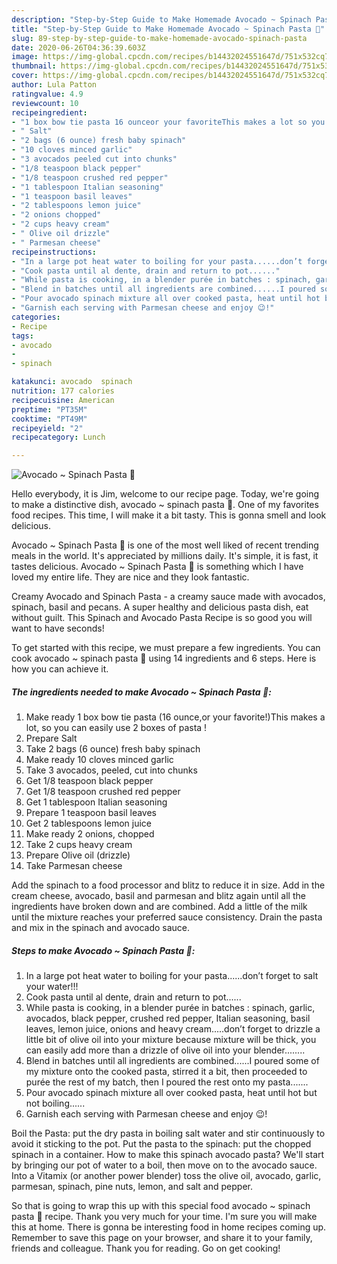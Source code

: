 ```yaml
---
description: "Step-by-Step Guide to Make Homemade Avocado ~ Spinach Pasta 🍝"
title: "Step-by-Step Guide to Make Homemade Avocado ~ Spinach Pasta 🍝"
slug: 89-step-by-step-guide-to-make-homemade-avocado-spinach-pasta
date: 2020-06-26T04:36:39.603Z
image: https://img-global.cpcdn.com/recipes/b14432024551647d/751x532cq70/avocado-spinach-pasta-🍝-recipe-main-photo.jpg
thumbnail: https://img-global.cpcdn.com/recipes/b14432024551647d/751x532cq70/avocado-spinach-pasta-🍝-recipe-main-photo.jpg
cover: https://img-global.cpcdn.com/recipes/b14432024551647d/751x532cq70/avocado-spinach-pasta-🍝-recipe-main-photo.jpg
author: Lula Patton
ratingvalue: 4.9
reviewcount: 10
recipeingredient:
- "1 box bow tie pasta 16 ounceor your favoriteThis makes a lot so you can easily use 2 boxes of pasta "
- " Salt"
- "2 bags (6 ounce) fresh baby spinach"
- "10 cloves minced garlic"
- "3 avocados peeled cut into chunks"
- "1/8 teaspoon black pepper"
- "1/8 teaspoon crushed red pepper"
- "1 tablespoon Italian seasoning"
- "1 teaspoon basil leaves"
- "2 tablespoons lemon juice"
- "2 onions chopped"
- "2 cups heavy cream"
- " Olive oil drizzle"
- " Parmesan cheese"
recipeinstructions:
- "In a large pot heat water to boiling for your pasta......don’t forget to salt your water!!!"
- "Cook pasta until al dente, drain and return to pot......"
- "While pasta is cooking, in a blender purée in batches : spinach, garlic, avocados, black pepper, crushed red pepper, Italian seasoning, basil leaves, lemon juice, onions and heavy cream.....don’t forget to drizzle a little bit of olive oil into your mixture because mixture will be thick, you can easily add more than a drizzle of olive oil into your blender........"
- "Blend in batches until all ingredients are combined......I poured some of my mixture onto the cooked pasta, stirred it a bit, then proceeded to purée the rest of my batch, then I poured the rest onto my pasta......."
- "Pour avocado spinach mixture all over cooked pasta, heat until hot but not boiling......"
- "Garnish each serving with Parmesan cheese and enjoy 😉!"
categories:
- Recipe
tags:
- avocado
- 
- spinach

katakunci: avocado  spinach 
nutrition: 177 calories
recipecuisine: American
preptime: "PT35M"
cooktime: "PT49M"
recipeyield: "2"
recipecategory: Lunch

---
```



![Avocado ~ Spinach Pasta 🍝](https://img-global.cpcdn.com/recipes/b14432024551647d/751x532cq70/avocado-spinach-pasta-🍝-recipe-main-photo.jpg)

Hello everybody, it is Jim, welcome to our recipe page. Today, we're going to make a distinctive dish, avocado ~ spinach pasta 🍝. One of my favorites food recipes. This time, I will make it a bit tasty. This is gonna smell and look delicious.

Avocado ~ Spinach Pasta 🍝 is one of the most well liked of recent trending meals in the world. It's appreciated by millions daily. It's simple, it is fast, it tastes delicious. Avocado ~ Spinach Pasta 🍝 is something which I have loved my entire life. They are nice and they look fantastic.

Creamy Avocado and Spinach Pasta - a creamy sauce made with avocados, spinach, basil and pecans. A super healthy and delicious pasta dish, eat without guilt. This Spinach and Avocado Pasta Recipe is so good you will want to have seconds!


To get started with this recipe, we must prepare a few ingredients. You can cook avocado ~ spinach pasta 🍝 using 14 ingredients and 6 steps. Here is how you can achieve it.

<!--inarticleads1-->

##### The ingredients needed to make Avocado ~ Spinach Pasta 🍝:

1. Make ready 1 box bow tie pasta (16 ounce,or your favorite!)This makes a lot, so you can easily use 2 boxes of pasta !
1. Prepare  Salt
1. Take 2 bags (6 ounce) fresh baby spinach
1. Make ready 10 cloves minced garlic
1. Take 3 avocados, peeled, cut into chunks
1. Get 1/8 teaspoon black pepper
1. Get 1/8 teaspoon crushed red pepper
1. Get 1 tablespoon Italian seasoning
1. Prepare 1 teaspoon basil leaves
1. Get 2 tablespoons lemon juice
1. Make ready 2 onions, chopped
1. Take 2 cups heavy cream
1. Prepare  Olive oil (drizzle)
1. Take  Parmesan cheese


Add the spinach to a food processor and blitz to reduce it in size. Add in the cream cheese, avocado, basil and parmesan and blitz again until all the ingredients have broken down and are combined. Add a little of the milk until the mixture reaches your preferred sauce consistency. Drain the pasta and mix in the spinach and avocado sauce. 

<!--inarticleads2-->

##### Steps to make Avocado ~ Spinach Pasta 🍝:

1. In a large pot heat water to boiling for your pasta......don’t forget to salt your water!!!
1. Cook pasta until al dente, drain and return to pot......
1. While pasta is cooking, in a blender purée in batches : spinach, garlic, avocados, black pepper, crushed red pepper, Italian seasoning, basil leaves, lemon juice, onions and heavy cream.....don’t forget to drizzle a little bit of olive oil into your mixture because mixture will be thick, you can easily add more than a drizzle of olive oil into your blender........
1. Blend in batches until all ingredients are combined......I poured some of my mixture onto the cooked pasta, stirred it a bit, then proceeded to purée the rest of my batch, then I poured the rest onto my pasta.......
1. Pour avocado spinach mixture all over cooked pasta, heat until hot but not boiling......
1. Garnish each serving with Parmesan cheese and enjoy 😉!


Boil the Pasta: put the dry pasta in boiling salt water and stir continuously to avoid it sticking to the pot. Put the pasta to the spinach: put the chopped spinach in a container. How to make this spinach avocado pasta? We&#39;ll start by bringing our pot of water to a boil, then move on to the avocado sauce. Into a Vitamix (or another power blender) toss the olive oil, avocado, garlic, parmesan, spinach, pine nuts, lemon, and salt and pepper. 

So that is going to wrap this up with this special food avocado ~ spinach pasta 🍝 recipe. Thank you very much for your time. I'm sure you will make this at home. There is gonna be interesting food in home recipes coming up. Remember to save this page on your browser, and share it to your family, friends and colleague. Thank you for reading. Go on get cooking!
